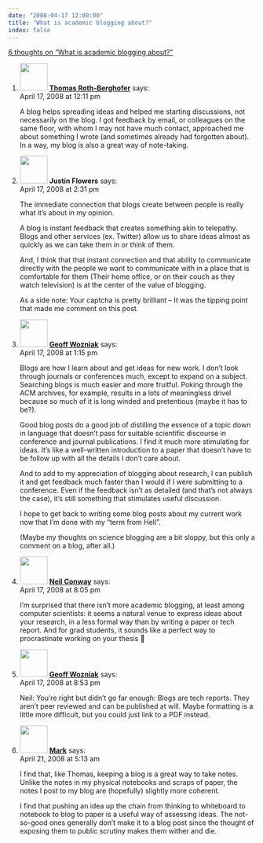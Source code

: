 ```yaml
---
date: "2008-04-17 12:00:00"
title: "What is academic blogging about?"
index: false
---
```


[6 thoughts on &ldquo;What is academic blogging about?&rdquo;](/lemire/blog/2008/04-17-what-is-academic-blogging-about)

<ol class="comment-list">
<li id="comment-49869" class="comment even thread-even depth-1">
<div class="comment-author vcard">
<img alt src="https://secure.gravatar.com/avatar/edd9186347eb94b75dd4dd7ec4158e0e?s=56&#038;d=mm&#038;r=g" srcset="https://secure.gravatar.com/avatar/edd9186347eb94b75dd4dd7ec4158e0e?s=112&#038;d=mm&#038;r=g 2x" class="avatar avatar-56 photo" height="56" width="56" decoding="async" /> <b class="fn"><a href="https://thomasrothberghofer.wordpress.com/" class="url" rel="ugc external nofollow">Thomas Roth-Berghofer</a></b> <span class="says">says:</span> </div>
<div class="comment-metadata"><time datetime="2008-04-17T12:11:26+00:00">April 17, 2008 at 12:11 pm</time></a> </div>
<div class="comment-content">
<p>A blog helps spreading ideas and helped me starting discussions, not necessarily on the blog. I got feedback by email, or colleagues on the same floor, with whom I may not have much contact, approached me about something I wrote (and sometimes already had forgotten about). In a way, my blog is also a great way of note-taking.</p>
</div>
</li>
<li id="comment-49871" class="comment odd alt thread-odd thread-alt depth-1">
<div class="comment-author vcard">
<img alt src="https://secure.gravatar.com/avatar/2294e655d9f41c8656935924e0b62caa?s=56&#038;d=mm&#038;r=g" srcset="https://secure.gravatar.com/avatar/2294e655d9f41c8656935924e0b62caa?s=112&#038;d=mm&#038;r=g 2x" class="avatar avatar-56 photo" height="56" width="56" decoding="async" /> <b class="fn">Justin Flowers</b> <span class="says">says:</span> </div>
<div class="comment-metadata"><time datetime="2008-04-17T14:31:20+00:00">April 17, 2008 at 2:31 pm</time></a> </div>
<div class="comment-content">
<p>The immediate connection that blogs create between people is really what it&rsquo;s about in my opinion. </p>
<p>A blog is instant feedback that creates something akin to telepathy. Blogs and other services (ex. Twitter) allow us to share ideas almost as quickly as we can take them in or think of them.</p>
<p>And, I think that that instant connection and that ability to communicate directly with the people we want to communicate with in a place that is comfortable for them (Their home office, or on their couch as they watch television) is at the center of the value of blogging.</p>
<p>As a side note: Your captcha is pretty brilliant &#8211; It was the tipping point that made me comment on this post.</p>
</div>
</li>
<li id="comment-49870" class="comment even thread-even depth-1">
<div class="comment-author vcard">
<img alt src="https://secure.gravatar.com/avatar/4d102649ca02e45a9b0ed6a00ff84804?s=56&#038;d=mm&#038;r=g" srcset="https://secure.gravatar.com/avatar/4d102649ca02e45a9b0ed6a00ff84804?s=112&#038;d=mm&#038;r=g 2x" class="avatar avatar-56 photo" height="56" width="56" loading="lazy" decoding="async" /> <b class="fn"><a href="http://wozniak.ca/" class="url" rel="ugc external nofollow">Geoff Wozniak</a></b> <span class="says">says:</span> </div>
<div class="comment-metadata"><time datetime="2008-04-17T13:15:12+00:00">April 17, 2008 at 1:15 pm</time></a> </div>
<div class="comment-content">
<p>Blogs are how I learn about and get ideas for new work. I don&rsquo;t look through journals or conferences much, except to expand on a subject. Searching blogs is much easier and more fruitful. Poking through the ACM archives, for example, results in a lots of meaningless drivel because so much of it is long winded and pretentious (maybe it has to be?).</p>
<p>Good blog posts do a good job of distilling the essence of a topic down in language that doesn&rsquo;t pass for suitable scientific discourse in conference and journal publications. I find it much more stimulating for ideas. It&rsquo;s like a well-written introduction to a paper that doesn&rsquo;t have to be follow up with all the details I don&rsquo;t care about.</p>
<p>And to add to my appreciation of blogging about research, I can publish it and get feedback much faster than I would if I were submitting to a conference. Even if the feedback isn&rsquo;t as detailed (and that&rsquo;s not always the case), it&rsquo;s still something that stimulates useful discussion.</p>
<p>I hope to get back to writing some blog posts about my current work now that I&rsquo;m done with my &ldquo;term from Hell&rdquo;.</p>
<p>(Maybe my thoughts on science blogging are a bit sloppy, but this only a comment on a blog, after all.)</p>
</div>
</li>
<li id="comment-49872" class="comment odd alt thread-odd thread-alt depth-1">
<div class="comment-author vcard">
<img alt src="https://secure.gravatar.com/avatar/dfae4a909d56eb06d0ed75b8fe1e3b06?s=56&#038;d=mm&#038;r=g" srcset="https://secure.gravatar.com/avatar/dfae4a909d56eb06d0ed75b8fe1e3b06?s=112&#038;d=mm&#038;r=g 2x" class="avatar avatar-56 photo" height="56" width="56" loading="lazy" decoding="async" /> <b class="fn"><a href="http://www.neilconway.org/" class="url" rel="ugc external nofollow">Neil Conway</a></b> <span class="says">says:</span> </div>
<div class="comment-metadata"><time datetime="2008-04-17T20:05:21+00:00">April 17, 2008 at 8:05 pm</time></a> </div>
<div class="comment-content">
<p>I&rsquo;m surprised that there isn&rsquo;t more academic blogging, at least among computer scientists: it seems a natural venue to express ideas about your research, in a less formal way than by writing a paper or tech report. And for grad students, it sounds like a perfect way to procrastinate working on your thesis 🙂</p>
</div>
</li>
<li id="comment-49873" class="comment even thread-even depth-1">
<div class="comment-author vcard">
<img alt src="https://secure.gravatar.com/avatar/4d102649ca02e45a9b0ed6a00ff84804?s=56&#038;d=mm&#038;r=g" srcset="https://secure.gravatar.com/avatar/4d102649ca02e45a9b0ed6a00ff84804?s=112&#038;d=mm&#038;r=g 2x" class="avatar avatar-56 photo" height="56" width="56" loading="lazy" decoding="async" /> <b class="fn"><a href="http://wozniak.ca/" class="url" rel="ugc external nofollow">Geoff Wozniak</a></b> <span class="says">says:</span> </div>
<div class="comment-metadata"><time datetime="2008-04-17T20:53:14+00:00">April 17, 2008 at 8:53 pm</time></a> </div>
<div class="comment-content">
<p>Neil: You&rsquo;re right but didn&rsquo;t go far enough: Blogs are tech reports. They aren&rsquo;t peer reviewed and can be published at will. Maybe formatting is a little more difficult, but you could just link to a PDF instead.</p>
</div>
</li>
<li id="comment-49874" class="comment odd alt thread-odd thread-alt depth-1">
<div class="comment-author vcard">
<img alt src="https://secure.gravatar.com/avatar/44dcb061b7f9b1fc212d2ff1560cdfe2?s=56&#038;d=mm&#038;r=g" srcset="https://secure.gravatar.com/avatar/44dcb061b7f9b1fc212d2ff1560cdfe2?s=112&#038;d=mm&#038;r=g 2x" class="avatar avatar-56 photo" height="56" width="56" loading="lazy" decoding="async" /> <b class="fn"><a href="http://ww38.conflate.net/inductio" class="url" rel="ugc external nofollow">Mark</a></b> <span class="says">says:</span> </div>
<div class="comment-metadata"><time datetime="2008-04-21T05:13:26+00:00">April 21, 2008 at 5:13 am</time></a> </div>
<div class="comment-content">
<p>I find that, like Thomas, keeping a blog is a great way to take notes. Unlike the notes in my physical notebooks and scraps of paper, the notes I post to my blog are (hopefully) slightly more coherent. </p>
<p>I find that pushing an idea up the chain from thinking to whiteboard to notebook to blog to paper is a useful way of assessing ideas. The not-so-good ones generally don&rsquo;t make it to a blog post since the thought of exposing them to public scrutiny makes them wither and die.</p>
</div>
</li>
</ol>
